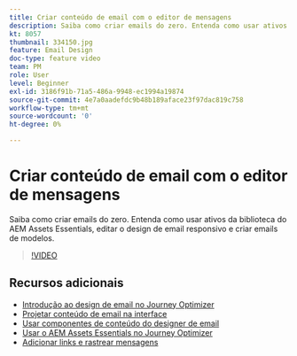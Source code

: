 ```yaml
---
title: Criar conteúdo de email com o editor de mensagens
description: Saiba como criar emails do zero. Entenda como usar ativos da biblioteca do AEM Assets Essentials, editar o design de email responsivo e criar emails de modelos.
kt: 8057
thumbnail: 334150.jpg
feature: Email Design
doc-type: feature video
team: PM
role: User
level: Beginner
exl-id: 3186f91b-71a5-486a-9948-ec1994a19874
source-git-commit: 4e7a0aadefdc9b48b189aface23f97dac819c758
workflow-type: tm+mt
source-wordcount: '0'
ht-degree: 0%

---
```


# Criar conteúdo de email com o editor de mensagens

Saiba como criar emails do zero. Entenda como usar ativos da biblioteca do AEM Assets Essentials, editar o design de email responsivo e criar emails de modelos.

>[!VIDEO](https://video.tv.adobe.com/v/334150?quality=12)

## Recursos adicionais

* [Introdução ao design de email no Journey Optimizer](https://experienceleague.adobe.com/docs/journey-optimizer/using/create-messages/email-designer/design-emails.html?lang=pt-BR)
* [Projetar conteúdo de email na interface](https://experienceleague.adobe.com/docs/journey-optimizer/using/create-messages/email-designer/create-email-content.html?lang=pt-BR)
* [Usar componentes de conteúdo do designer de email](https://experienceleague.adobe.com/docs/journey-optimizer/using/create-messages/email-designer/content-components.html?lang=pt-BR)
* [Usar o AEM Assets Essentials no Journey Optimizer](https://experienceleague.adobe.com/docs/journey-optimizer/using/create-messages/assets-essentials.html?lang=pt-BR)
* [Adicionar links e rastrear mensagens](https://experienceleague.adobe.com/docs/journey-optimizer/using/create-messages/message-tracking.html)
